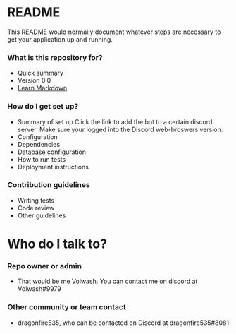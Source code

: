 # README #

This README would normally document whatever steps are necessary to get your application up and running.

### What is this repository for? ###

* Quick summary
* Version 0.0
* [Learn Markdown](https://bitbucket.org/tutorials/markdowndemo)

### How do I get set up? ###

* Summary of set up
Click the link to add the bot to a certain discord server. Make sure your logged into the Discord web-broswers version.
* Configuration
* Dependencies
* Database configuration
* How to run tests
* Deployment instructions

### Contribution guidelines ###

* Writing tests
* Code review
* Other guidelines

# Who do I talk to? #

### Repo owner or admin ###
* That would be me Volwash. You can contact me on discord at Volwash#9979
### Other community or team contact ###
* dragonfire535, who can be contacted on Discord at dragonfire535#8081